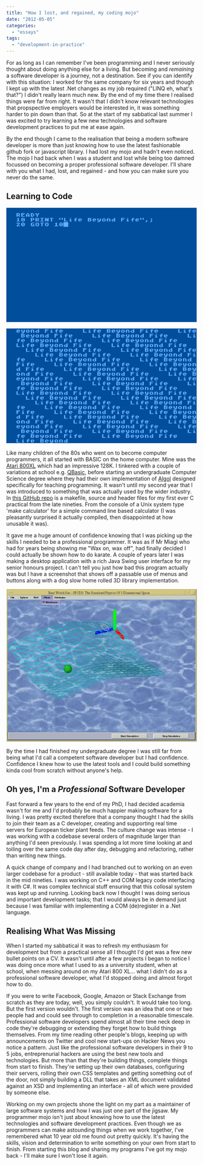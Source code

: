 ```yaml
---
title: "How I lost, and regained, my coding mojo"
date: "2012-05-05"
categories: 
  - "essays"
tags: 
  - "development-in-practice"
---
```


For as long as I can remember I've been programming and I never seriously thought about doing anything else for a living. But becoming and _remaining_ a software developer is a journey, not a destination. See if you can identify with this situation: I worked for the same company for six years and though I kept up with the latest .Net changes as my job required ("LINQ eh, what's that?") I didn't really learn much new. By the end of my time there I realised things were far from right. It wasn't that I didn't know relevant technologies that propspective employers would be interested in, it was something harder to pin down than that. So at the start of my sabbatical last summer I was excited to try learning a few new technologies and software development practices to put me at ease again.

By the end though I came to the realisation that being a modern software developer is more than just knowing how to use the latest fashionable github fork or javascript library. I had lost my mojo and hadn't even noticed. The mojo I had back when I was a student and lost while being too damned focussed on becoming a proper professional software developer. I'll share with you what I had, lost, and regained - and how you can make sure you never do the same.

## Learning to Code

![](../images/Atari800xlProgram.png)

![](../images/Atari800xlRunning.png)

Like many children of the 80s who went on to become computer programmers, it all started with BASIC on the home computer. Mine was the [Atari 800XL](http://en.wikipedia.org/wiki/Atari_8-bit_family) which had an impressive 128K. I tinkered with a couple of variations at school e.g. [QBasic](http://en.wikipedia.org/wiki/QBasic), before starting an undergraduate Computer Science degree where they had their own implementation of [Algol](http://en.wikipedia.org/wiki/S-algol) designed specifically for teaching programming. It wasn't until my second year that I was introduced to something that was actually used by the wider industry. In [this GitHub repo](https://github.com/lifebeyondfife/SimpleCalculator) is a makefile, source and header files for my first ever C practical from the late nineties. From the console of a Unix system type 'make calculator' for a simple command line based calculator (I was pleasantly surprised it actually compiled, then disappointed at how unusable it was).

It gave me a huge amount of confidence knowing that I was picking up the skills I needed to be a professional programmer. It was as if Mr Miagi who had for years being showing me "Wax on, wax off", had finally decided I could actually be shown how to do karate. A couple of years later I was making a desktop application with a rich Java Swing user interface for my senior honours project. I can't tell you just how bad this program actually was but I have a screenshot that shows off a passable use of menus and buttons along with a dog slow home rolled 3D library implementation.

![](../images/RealWorldSim.png)

By the time I had finished my undergraduate degree I was still far from being what I'd call a competent software developer but I had confidence. Confidence I knew how to use the latest tools and I could build something kinda cool from scratch without anyone's help.

## Oh yes, I'm a _Professional_ Software Developer

Fast forward a few years to the end of my PhD, I had decided academia wasn't for me and I'd probably be much happier making software for a living. I was pretty excited therefore that a company thought I had the skills to join their team as a C developer, creating and supporting real time servers for European ticker plant feeds. The culture change was intense - I was working with a codebase several orders of magnitude larger than anything I'd seen previously. I was spending a lot more time looking at and toiling over the same code day after day, debugging and refactoring, rather than writing new things.

A quick change of company and I had branched out to working on an even larger codebase for a product - still available today - that was started back in the mid nineties. I was working on C++ and COM legacy code interfacing it with C#. It was complex technical stuff ensuring that this collosal system was kept up and running. Looking back now I thought I was doing serious and important development tasks; that I would always be in demand just because I was familiar with implementing a COM (de)register in a .Net language.

## Realising What Was Missing

When I started my sabbatical it was to refresh my enthusiasm for development but from a practical sense all I thought I'd get was a few new bullet points on a CV. It wasn't until after a few projects I began to notice I was doing once more what I used to as a university student, when at school, when messing around on my Atari 800 XL... what I didn't do as a professional software developer, what I'd stopped doing and almost forgot how to do.

If you were to write Facebook, Google, Amazon or Stack Exchange from scratch as they are today, well, you simply couldn't. It would take too long. But the first version wouldn't. The first version was an idea that one or two people had and could see through to completion in a reasonable timescale. Professional software developers spend almost all their time neck deep in code they're debugging or extending they forget how to build things themselves. From my time reading other people's blogs, keeping up with announcements on Twitter and cool new start-ups on Hacker News you notice a pattern. Just like the professional software developers in their 9 to 5 jobs, entreprenurial hackers are using the best new tools and technologies. But more than that they're building things, complete things from start to finish. They're setting up their own databases, configuring their servers, rolling their own CSS templates and getting something out of the door, not simply building a DLL that takes an XML document validated against an XSD and implementing an interface - all of which were provided by someone else.

Working on my own projects shone the light on my part as a maintainer of large software systems and how I was just one part of the jigsaw. My programmer mojo isn't just about knowing how to use the latest technologies and software development practices. Even though we as programmers can make astounding things when we work together, I've remembered what 10 year old me found out pretty quickly. It's having the skills, vision and determination to write something on your own from start to finish. From starting this blog and sharing my programs I've got my mojo back - I'll make sure I won't lose it again.
